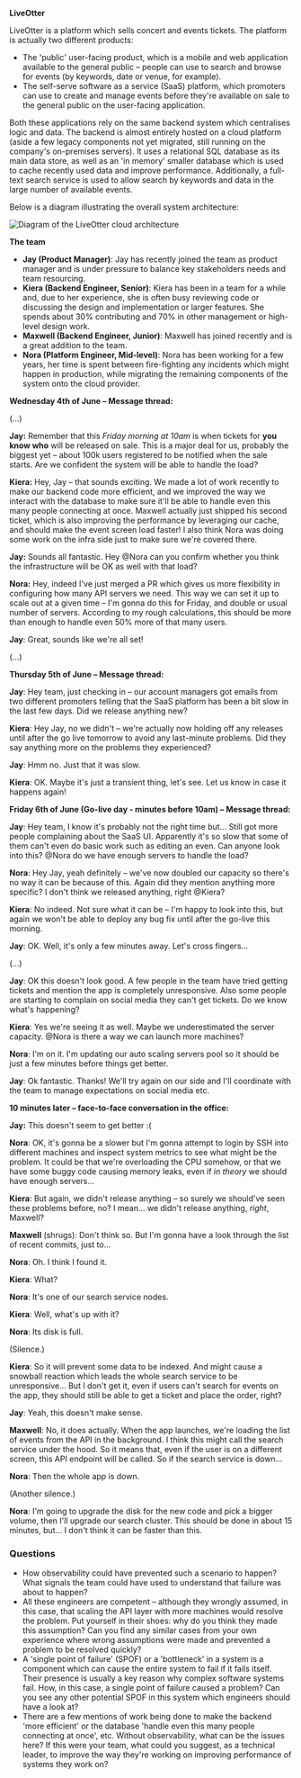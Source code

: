 **LiveOtter**

LiveOtter is a platform which sells concert and events tickets. The platform is actually two different products:
- The 'public' user-facing product, which is a mobile and web application available to the general public – people can use to search and browse for events (by keywords, date or venue, for example).
- The self-serve software as a service (SaaS) platform, which promoters can use to create and manage events before they're available on sale to the general public on the user-facing application.

Both these applications rely on the same backend system which centralises logic and data. The backend is almost entirely hosted on a cloud platform (aside a few legacy components not yet migrated, still running on the company's on-premises servers). It uses a relational SQL database as its main data store, as well as an 'in memory' smaller database which is used to cache recently used data and improve performance. Additionally, a full-text search service is used to allow search by keywords and data in the large number of available events.

Below is a diagram illustrating the overall system architecture:

![Diagram of the LiveOtter cloud architecture](https://eu-west-2.graphassets.com/AXI7KNWwuTwCtIHy5bFnWz/cmbq8w6jd11nw07l684nuq919)

**The team**

- **Jay (Product Manager)**: Jay has recently joined the team as product manager and is under pressure to balance key stakeholders needs and team resourcing. 
- **Kiera (Backend Engineer, Senior)**: Kiera has been in a team for a while and, due to her experience, she is often busy reviewing code or discussing the design and implementation or larger features. She spends about 30% contributing and 70% in other management or high-level design work.
- **Maxwell (Backend Engineer, Junior)**: Maxwell has joined recently and is a great addition to the team.
- **Nora (Platform Engineer, Mid-level)**: Nora has been working for a few years, her time is spent between fire-fighting any incidents which might happen in production, while migrating the remaining components of the system onto the cloud provider.

**Wednesday 4th of June – Message thread:**

(...)

**Jay:** Remember that this *Friday morning at 10am* is when tickets for **you know who** will be released on sale. This is a major deal for us, probably the biggest yet – about 100k users registered to be notified when the sale starts. Are we confident the system will be able to handle the load?

**Kiera:** Hey, Jay – that sounds exciting. We made a lot of work recently to make our backend code more efficient, and we improved the way we interact with the database to make sure it'll be able to handle even this many people connecting at once. Maxwell actually just shipped his second ticket, which is also improving the performance by leveraging our cache, and should make the event screen load faster! I also think Nora was doing some work on the infra side just to make sure we're covered there.

**Jay:** Sounds all fantastic. Hey @Nora can you confirm whether you think the infrastructure will be OK as well with that load?

**Nora:** Hey, indeed I've just merged a PR which gives us more flexibility in configuring how many API servers we need. This way we can set it up to scale out at a given time – I'm gonna do this for Friday, and double or usual number of servers. According to my rough calculations, this should be more than enough to handle even 50% more of that many users.

**Jay**: Great, sounds like we're all set!

(...)

**Thursday 5th of June – Message thread:**

**Jay**: Hey team, just checking in – our account managers got emails from two different promoters telling that the SaaS platform has been a bit slow in the last few days. Did we release anything new?

**Kiera**: Hey Jay, no we didn't – we're actually now holding off any releases until after the go live tomorrow to avoid any last-minute problems. Did they say anything more on the problems they experienced?

**Jay**: Hmm no. Just that it was slow.

**Kiera**: OK. Maybe it's just a transient thing, let's see. Let us know in case it happens again!

**Friday 6th of June (Go-live day - minutes before 10am) – Message thread:**

**Jay**: Hey team, I know it's probably not the right time but... Still got more people complaining about the SaaS UI. Apparently it's so slow that some of them can't even do basic work such as editing an even. Can anyone look into this? @Nora do we have enough servers to handle the load?

**Nora**: Hey Jay, yeah definitely – we've now doubled our capacity so there's no way it can be because of this. Again did they mention anything more specific? I don't think we released anything, right @Kiera?

**Kiera**: No indeed. Not sure what it can be – I'm happy to look into this, but again we won't be able to deploy any bug fix until after the go-live this morning.

**Jay**: OK. Well, it's only a few minutes away. Let's cross fingers... 

(...)

**Jay**: OK this doesn't look good. A few people in the team have tried getting tickets and mention the app is completely unresponsive. Also some people are starting to complain on social media they can't get tickets. Do we know what's happening?

**Kiera**: Yes we're seeing it as well. Maybe we underestimated the server capacity. @Nora is there a way we can launch more machines?

**Nora**: I'm on it. I'm updating our auto scaling servers pool so it should be just a few minutes before things get better.

**Jay**: Ok fantastic. Thanks! We'll try again on our side and I'll coordinate with the team to manage expectations on social media etc. 

**10 minutes later – face-to-face conversation in the office:**

**Jay:** This doesn't seem to get better :(

**Nora**: OK, it's gonna be a slower but I'm gonna attempt to login by SSH into different machines and inspect system metrics to see what might be the problem. It could be that we're overloading the CPU somehow, or that we have some buggy code causing memory leaks, even if *in theory* we should have enough servers...

**Kiera**: But again, we didn't release anything – so surely we should've seen these problems before, no? I mean... we didn't release anything, *right*, Maxwell?

**Maxwell** (shrugs): Don't think so. But I'm gonna have a look through the list of recent commits, just to...

**Nora**: Oh. I think I found it.

**Kiera**: What?

**Nora**: It's one of our search service nodes.

**Kiera**: Well, what's up with it?

**Nora**: Its disk is full.

(Silence.)

**Kiera**: So it will prevent some data to be indexed. And might cause a snowball reaction which leads the whole search service to be unresponsive... But I don't get it, even if users can't search for events on the app, they should still be able to get a ticket and place the order, right?

**Jay**: Yeah, this doesn't make sense.

**Maxwell**: No, it does actually. When the app launches, we're loading the list of events from the API in the background. I think this might call the search service under the hood. So it means that, even if the user is on a different screen, this API endpoint will be called. So if the search service is down...

**Nora**: Then the whole app is down.

(Another silence.)

**Nora**: I'm going to upgrade the disk for the new code and pick a bigger volume, then I'll upgrade our search cluster. This should be done in about 15 minutes, but... I don't think it can be faster than this.

### Questions

- How observability could have prevented such a scenario to happen? What signals the team could have used to understand that failure was about to happen?
- All these engineers are competent – although they wrongly assumed, in this case, that scaling the API layer with more machines would resolve the problem. Put yourself in their shoes: why do you think they made this assumption? Can you find any similar cases from your own experience where wrong assumptions were made and prevented a problem to be resolved quickly?
- A 'single point of failure' (SPOF) or a 'bottleneck' in a system is a component which can cause the entire system to fail if it fails itself. Their presence is usually a key reason why complex software systems fail. How, in this case, a single point of failure caused a problem? Can you see any other potential SPOF in this system which engineers should have a look at?
- There are a few mentions of work being done to make the backend 'more efficient' or the database 'handle even this many people connecting at once', etc. Without observability, what can be the issues here? If this were your team, what could you suggest, as a technical leader, to improve the way they're working on improving performance of systems they work on?
